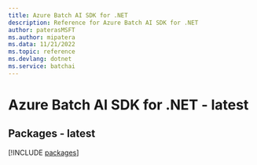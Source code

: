 ```yaml
---
title: Azure Batch AI SDK for .NET
description: Reference for Azure Batch AI SDK for .NET
author: paterasMSFT
ms.author: mipatera
ms.data: 11/21/2022
ms.topic: reference
ms.devlang: dotnet
ms.service: batchai
---
```

# Azure Batch AI SDK for .NET - latest
## Packages - latest
[!INCLUDE [packages](batch-ai-index.md)]